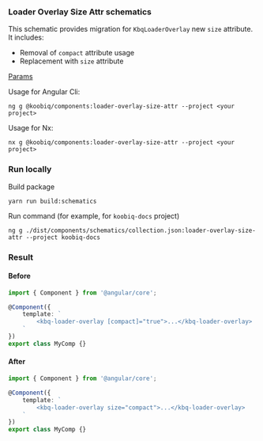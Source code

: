 ### Loader Overlay Size Attr schematics

This schematic provides migration for `KbqLoaderOverlay` new `size` attribute. It includes:

- Removal of `compact` attribute usage
- Replacement with `size` attribute

[Params](schema.ts)

Usage for Angular Cli:

```shell
ng g @koobiq/components:loader-overlay-size-attr --project <your project>
```

Usage for Nx:

```shell
nx g @koobiq/components:loader-overlay-size-attr --project <your project>
```

### Run locally

Build package

```shell
yarn run build:schematics
```

Run command (for example, for `koobiq-docs` project)

```shell
ng g ./dist/components/schematics/collection.json:loader-overlay-size-attr --project koobiq-docs
```

### Result

#### Before

```ts
import { Component } from '@angular/core';

@Component({
    template: `
        <kbq-loader-overlay [compact]="true">...</kbq-loader-overlay>
    `
})
export class MyComp {}
```

#### After

```ts
import { Component } from '@angular/core';

@Component({
    template: `
        <kbq-loader-overlay size="compact">...</kbq-loader-overlay>
    `
})
export class MyComp {}
```
